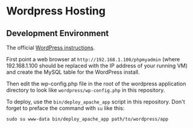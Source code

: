Wordpress Hosting
=================

Development Environment
-----------------------
The official [WordPress instructions](http://codex.wordpress.org/Installing_WordPress).

First point a web browser at `http://192.168.1.100/phpmyadmin` (where
192.168.1.100 should be replaced with the IP address of your running VM) and
create the MySQL table for the WordPress install.

Then edit the wp-config.php file in the root of the wordpress application
directory to look like `wordpress/wp-config.php` in this repository.

To deploy, use the `bin/deploy_apache_app` script in this repository. Don't
forget to preface the command with `su` like this:

    sudo su www-data bin/deploy_apache_app path/to/wordpress/app
